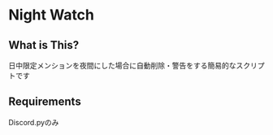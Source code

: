 # Night Watch
## What is This?
日中限定メンションを夜間にした場合に自動削除・警告をする簡易的なスクリプトです
## Requirements
Discord.pyのみ
